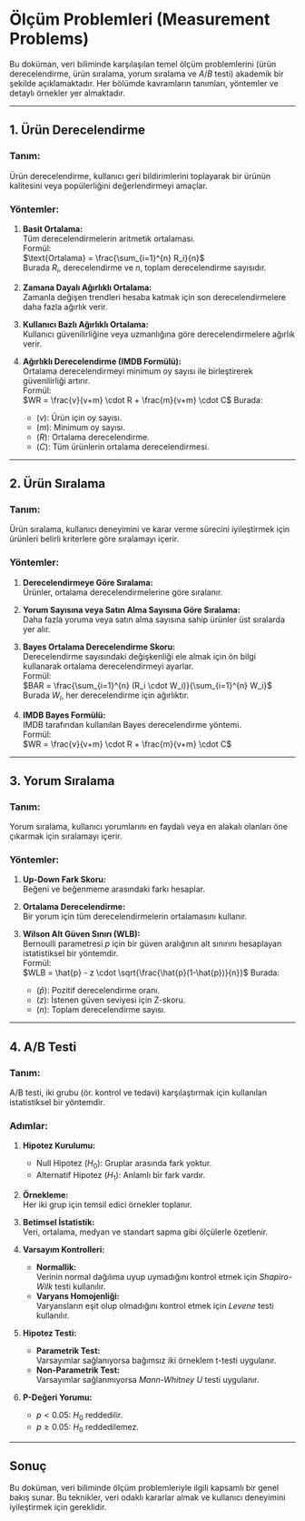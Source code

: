 # Ölçüm Problemleri (Measurement Problems)

Bu doküman, veri biliminde karşılaşılan temel ölçüm problemlerini (ürün derecelendirme, ürün sıralama, yorum sıralama ve $A/B$ testi) akademik bir şekilde açıklamaktadır. Her bölümde kavramların tanımları, yöntemler ve detaylı örnekler yer almaktadır.

---

## 1. Ürün Derecelendirme

### Tanım:
Ürün derecelendirme, kullanıcı geri bildirimlerini toplayarak bir ürünün kalitesini veya popülerliğini değerlendirmeyi amaçlar.

### Yöntemler:
1. **Basit Ortalama:**  
   Tüm derecelendirmelerin aritmetik ortalaması.  
   Formül:  
   $\text{Ortalama} = \frac{\sum_{i=1}^{n} R_i}{n}$  
   Burada $R_i$, derecelendirme ve $n$, toplam derecelendirme sayısıdır.

2. **Zamana Dayalı Ağırlıklı Ortalama:**  
   Zamanla değişen trendleri hesaba katmak için son derecelendirmelere daha fazla ağırlık verir.

3. **Kullanıcı Bazlı Ağırlıklı Ortalama:**  
   Kullanıcı güvenilirliğine veya uzmanlığına göre derecelendirmelere ağırlık verir.

4. **Ağırlıklı Derecelendirme (IMDB Formülü):**  
   Ortalama derecelendirmeyi minimum oy sayısı ile birleştirerek güvenilirliği artırır.  
   Formül:  
   $WR = \frac{v}{v+m} \cdot R + \frac{m}{v+m} \cdot C$ 
   Burada:
   - $(v)$: Ürün için oy sayısı.
   - $(m)$: Minimum oy sayısı.
   - $(R)$: Ortalama derecelendirme.
   - $(C)$: Tüm ürünlerin ortalama derecelendirmesi.

---

## 2. Ürün Sıralama

### Tanım:
Ürün sıralama, kullanıcı deneyimini ve karar verme sürecini iyileştirmek için ürünleri belirli kriterlere göre sıralamayı içerir.

### Yöntemler:
1. **Derecelendirmeye Göre Sıralama:**  
   Ürünler, ortalama derecelendirmelerine göre sıralanır.

2. **Yorum Sayısına veya Satın Alma Sayısına Göre Sıralama:**  
   Daha fazla yoruma veya satın alma sayısına sahip ürünler üst sıralarda yer alır.

3. **Bayes Ortalama Derecelendirme Skoru:**  
   Derecelendirme sayısındaki değişkenliği ele almak için ön bilgi kullanarak ortalama derecelendirmeyi ayarlar.  
   Formül:  
   $BAR = \frac{\sum_{i=1}^{n} (R_i \cdot W_i)}{\sum_{i=1}^{n} W_i}$  
   Burada $W_i$, her derecelendirme için ağırlıktır.

4. **IMDB Bayes Formülü:**  
   IMDB tarafından kullanılan Bayes derecelendirme yöntemi.  
   Formül:  
   $WR = \frac{v}{v+m} \cdot R + \frac{m}{v+m} \cdot C$

---

## 3. Yorum Sıralama

### Tanım:
Yorum sıralama, kullanıcı yorumlarını en faydalı veya en alakalı olanları öne çıkarmak için sıralamayı içerir.

### Yöntemler:
1. **Up-Down Fark Skoru:**  
   Beğeni ve beğenmeme arasındaki farkı hesaplar.

2. **Ortalama Derecelendirme:**  
   Bir yorum için tüm derecelendirmelerin ortalamasını kullanır.

3. **Wilson Alt Güven Sınırı (WLB):**  
   Bernoulli parametresi $p$ için bir güven aralığının alt sınırını hesaplayan istatistiksel bir yöntemdir.  
   Formül:  
   $WLB = \hat{p} - z \cdot \sqrt{\frac{\hat{p}(1-\hat{p})}{n}}$ 
   Burada:
   - $(\hat{p})$: Pozitif derecelendirme oranı.
   - $(z)$: İstenen güven seviyesi için Z-skoru.
   - $(n)$: Toplam derecelendirme sayısı.

---

## 4. A/B Testi

### Tanım:
A/B testi, iki grubu (ör. kontrol ve tedavi) karşılaştırmak için kullanılan istatistiksel bir yöntemdir.

### Adımlar:
1. **Hipotez Kurulumu:**  
   - Null Hipotez $(H_0)$: Gruplar arasında fark yoktur.
   - Alternatif Hipotez $(H_1)$: Anlamlı bir fark vardır.

2. **Örnekleme:**  
   Her iki grup için temsil edici örnekler toplanır.

3. **Betimsel İstatistik:**  
   Veri, ortalama, medyan ve standart sapma gibi ölçülerle özetlenir.

4. **Varsayım Kontrolleri:**  
   - **Normallik:**  
     Verinin normal dağılıma uyup uymadığını kontrol etmek için *Shapiro-Wilk* testi kullanılır.
   - **Varyans Homojenliği:**  
     Varyansların eşit olup olmadığını kontrol etmek için *Levene* testi kullanılır.

5. **Hipotez Testi:**  
   - **Parametrik Test:**  
     Varsayımlar sağlanıyorsa bağımsız iki örneklem t-testi uygulanır.
   - **Non-Parametrik Test:**  
     Varsayımlar sağlanmıyorsa *Mann-Whitney U* testi uygulanır.

6. **P-Değeri Yorumu:**  
   - $p < 0.05$: $H_0$ reddedilir.
   - $p \geq 0.05$: $H_0$ reddedilemez.

---

## Sonuç

Bu doküman, veri biliminde ölçüm problemleriyle ilgili kapsamlı bir genel bakış sunar. Bu teknikler, veri odaklı kararlar almak ve kullanıcı deneyimini iyileştirmek için gereklidir.
